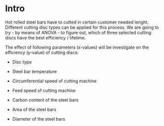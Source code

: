 # Intro

Hot rolled steel bars have to cutted in certain customer needed lenght. Different cutting disc types can be applied for this process. We are going to try - by means of ANOVA - to figure out, which of three selected cutting discs have the best efficiency / lifetime.

The effect of following parameters (x-values) will be investigate on the efficiency (y-value) of cutting discs:

-    Disc type

-   Steel bar temperature

-   Circumferential speed of cutting machine

-   Feed speed of cutting machine

-   Carbon content of the steel bars

-   Area of the steel bars

-   Diameter of the steel bars
